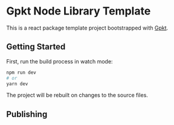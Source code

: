 # Gpkt Node Library Template

This is a react package template project bootstrapped with [Gpkt](https://github.com/tundera/gpkt).

## Getting Started

First, run the build process in watch mode:

```sh
npm run dev
# or
yarn dev
```

The project will be rebuilt on changes to the source files.

## Publishing
